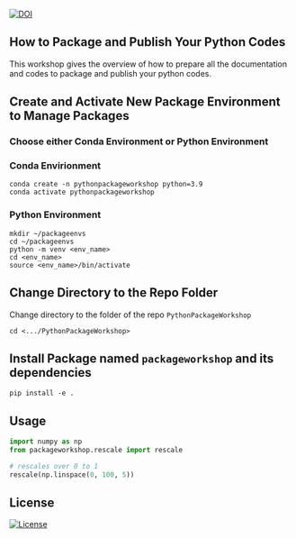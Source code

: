 [![DOI](https://zenodo.org/badge/736356201.svg)](https://zenodo.org/doi/10.5281/zenodo.10436874)

## How to Package and Publish Your Python Codes #
This workshop gives the overview of how to prepare all the documentation and codes to package and publish your python codes.

## Create and Activate New Package Environment to Manage Packages 
### Choose either Conda Environment or Python Environment
### Conda Envirionment
```
conda create -n pythonpackageworkshop python=3.9
conda activate pythonpackageworkshop
```

### Python Environment
```
mkdir ~/packageenvs
cd ~/packageenvs
python -m venv <env_name> 
cd <env_name>
source <env_name>/bin/activate
```

## Change Directory to the Repo Folder #
Change directory to the folder of the repo `PythonPackageWorkshop`
```
cd <.../PythonPackageWorkshop>
```

## Install Package named `packageworkshop` and its dependencies
```
pip install -e .
```

## Usage
```python
import numpy as np
from packageworkshop.rescale import rescale

# rescales over 0 to 1
rescale(np.linspace(0, 100, 5))
```

## License
[![License](https://img.shields.io/badge/license-BSD-green.svg)](https://opensource.org/licenses/BSD-3-Clause)
